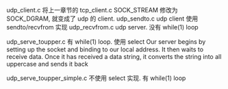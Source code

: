 udp_client.c                将上一章节的 tcp_client.c SOCK_STREAM 修改为 SOCK_DGRAM, 就变成了 udp 的 client.
udp_sendto.c                udp client 使用 sendto/recvfrom 实现
udp_recvfrom.c              udp server. 没有 while(1) loop

udp_serve_toupper.c         有 while(1) loop. 使用 select
    Our server begins by setting up the socket and binding to our local address.
    It then waits to receive data.
    Once it has received a data string, it converts the string into all uppercase and sends it back

udp_serve_toupper_simple.c  不使用 select 实现. 有 while(1) loop

